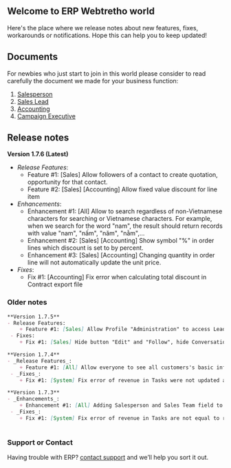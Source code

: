 ## Welcome to ERP Webtretho world

Here's the place where we release notes about new features, fixes, workarounds or notifications. 
Hope this can help you to keep updated!

## Documents

For newbies who just start to join in this world please consider to read carefully the document we made for your business function:

1. [Salesperson](https://github.com/erpwtt/ERP-Webtretho/blob/master/WTT%20ERP%20User%20Guide%20-%20For%20Salesperson.docx?raw=true) 
2. [Sales Lead](https://github.com/erpwtt/ERP-Webtretho/blob/master/WTT%20ERP%20User%20Guide%20-%20For%20Sales%20Lead.docx?raw=true)
3. [Accounting](https://github.com/erpwtt/ERP-Webtretho/blob/master/WTT%20ERP%20User%20Guide%20-%20For%20Accounting.docx?raw=true)
4. [Campaign Executive](https://github.com/erpwtt/ERP-Webtretho/blob/master/WTT%20ERP%20User%20Guide%20-%20For%20Campaign%20Executive.docx?raw=true) 

## Release notes


**Version 1.7.6 (Latest)**
- _Release Features_:
    + Feature #1: [Sales] Allow followers of a contact to create quotation, opportunity for that contact.
    + Feature #2: [Sales] [Accounting] Allow fixed value discount for line item
- _Enhancements_:
    + Enhancement #1: [All] Allow to search regardless of non-Vietnamese characters for searching or Vietnamese characters.
          For example, when we search for the word "nam", the result should return records with value "nam", "nấm", "năm", "nằm",...
    + Enhancement #2: [Sales] [Accounting] Show symbol "%" in order lines which discount is set to by percent.
    + Enhancement #3: [Sales] [Accounting] Changing quantity in order line will not automatically update the unit price.
- _Fixes_:
    + Fix #1: [Accounting] Fix error when calculating total discount in Contract export file 
 
### Older notes
```markdown
**Version 1.7.5**
- Release Features:
    + Feature #1: [Sales] Allow Profile "Administration" to access Lead/Opportunities
 - Fixes:
    + Fix #1: [Sales] Hide button "Edit" and "Follow", hide Conversation sesson on contact to prevent unauthorized action from non-owner 

**Version 1.7.4**
- _Release Features_:
    + Feature #1: [All] Allow everyone to see all customers's basic information
 - _Fixes_:
    + Fix #1: [System] Fix error of revenue in Tasks were not updated automatically.

**Version 1.7.3**
- _Enhancements_:
    + Enhancement #1: [All] Adding Salesperson and Sales Team field to Report Task
 - _Fixes_:
    + Fix #1: [System] Fix error of revenue in Tasks are not equal to revenue in SO.
    
 ```
### Support or Contact

Having trouble with ERP? [contact support](mailto:erpwtt@webtretho.com) and we’ll help you sort it out.
